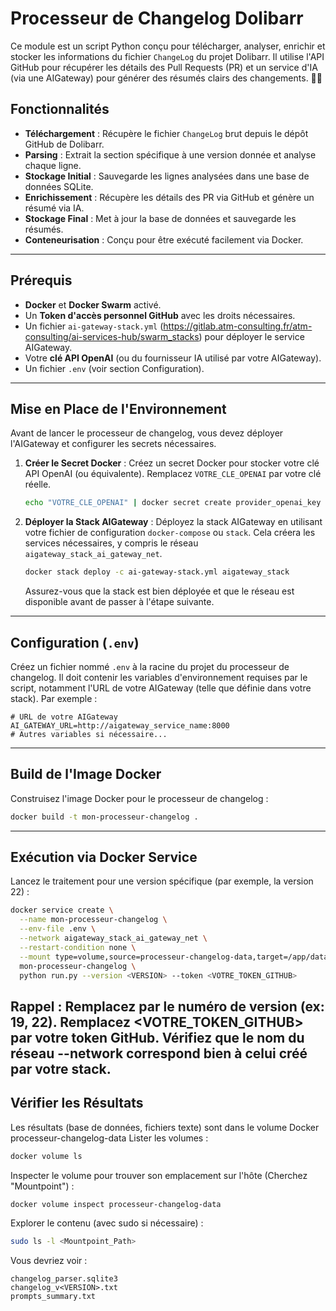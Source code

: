 # Processeur de Changelog Dolibarr

Ce module est un script Python conçu pour télécharger, analyser, enrichir et stocker les informations du fichier `ChangeLog` du projet Dolibarr. Il utilise l'API GitHub pour récupérer les détails des Pull Requests (PR) et un service d'IA (via une AIGateway) pour générer des résumés clairs des changements. 🤖📄

## Fonctionnalités

* **Téléchargement** : Récupère le fichier `ChangeLog` brut depuis le dépôt GitHub de Dolibarr.
* **Parsing** : Extrait la section spécifique à une version donnée et analyse chaque ligne.
* **Stockage Initial** : Sauvegarde les lignes analysées dans une base de données SQLite.
* **Enrichissement** : Récupère les détails des PR via GitHub et génère un résumé via IA.
* **Stockage Final** : Met à jour la base de données et sauvegarde les résumés.
* **Conteneurisation** : Conçu pour être exécuté facilement via Docker.

---

## Prérequis

* **Docker** et **Docker Swarm** activé.
* Un **Token d'accès personnel GitHub** avec les droits nécessaires.
* Un fichier `ai-gateway-stack.yml` (https://gitlab.atm-consulting.fr/atm-consulting/ai-services-hub/swarm_stacks)  pour déployer le service AIGateway.
* Votre **clé API OpenAI** (ou du fournisseur IA utilisé par votre AIGateway).
* Un fichier `.env` (voir section Configuration).

---

## Mise en Place de l'Environnement

Avant de lancer le processeur de changelog, vous devez déployer l'AIGateway et configurer les secrets nécessaires.

1.  **Créer le Secret Docker** :
    Créez un secret Docker pour stocker votre clé API OpenAI (ou équivalente). Remplacez `VOTRE_CLE_OPENAI` par votre clé réelle.
    ```bash
    echo "VOTRE_CLE_OPENAI" | docker secret create provider_openai_key -
    ```
    
2.  **Déployer la Stack AIGateway** :
    Déployez la stack AIGateway en utilisant votre fichier de configuration `docker-compose` ou `stack`. Cela créera les services nécessaires, y compris le réseau `aigateway_stack_ai_gateway_net`.
    ```bash
    docker stack deploy -c ai-gateway-stack.yml aigateway_stack
    ```
    Assurez-vous que la stack est bien déployée et que le réseau est disponible avant de passer à l'étape suivante.

---

## Configuration (`.env`)

Créez un fichier nommé `.env` à la racine du projet du processeur de changelog. Il doit contenir les variables d'environnement requises par le script, notamment l'URL de votre AIGateway (telle que définie dans votre stack). Par exemple :

```env
# URL de votre AIGateway
AI_GATEWAY_URL=http://aigateway_service_name:8000
# Autres variables si nécessaire... 
```
---
## Build de l'Image Docker

Construisez l'image Docker pour le processeur de changelog :
```bash
docker build -t mon-processeur-changelog .
```
---
## Exécution via Docker Service

Lancez le traitement pour une version spécifique (par exemple, la version 22) :
```bash
docker service create \
  --name mon-processeur-changelog \
  --env-file .env \
  --network aigateway_stack_ai_gateway_net \
  --restart-condition none \
  --mount type=volume,source=processeur-changelog-data,target=/app/data \
  mon-processeur-changelog \
  python run.py --version <VERSION> --token <VOTRE_TOKEN_GITHUB>
```
Rappel :
    Remplacez <VERSION> par le numéro de version (ex: 19, 22).
    Remplacez <VOTRE_TOKEN_GITHUB> par votre token GitHub.
    Vérifiez que le nom du réseau --network correspond bien à celui créé par votre stack.
---
## Vérifier les Résultats

Les résultats (base de données, fichiers texte) sont dans le volume Docker processeur-changelog-data
Lister les volumes :
```bash
docker volume ls
```
Inspecter le volume pour trouver son emplacement sur l'hôte (Cherchez "Mountpoint") :
```bash
docker volume inspect processeur-changelog-data
```
Explorer le contenu (avec sudo si nécessaire) :
```bash
sudo ls -l <Mountpoint_Path>
```
Vous devriez voir :

    changelog_parser.sqlite3
    changelog_v<VERSION>.txt
    prompts_summary.txt